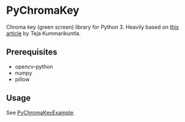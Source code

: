 # PyChromaKey
Chroma key (green screen) library for Python 3. Heavily based on 
[this article](https://medium.com/fnplus/blue-or-green-screen-effect-with-open-cv-chroma-keying-94d4a6ab2743) 
by Teja Kummarikuntla.

## Prerequisites
* opencv-python
* numpy
* pillow

## Usage
See [PyChromaKeyExample](https://github.com/erikm6872/PyChromaKeyExample).
